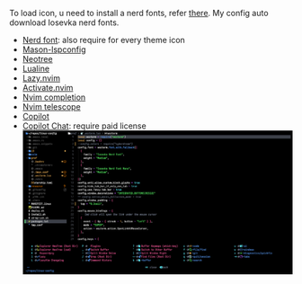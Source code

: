 To load icon, u need to install a nerd fonts, refer [there](https://www.nerdfonts.com/font-downloads). My config auto download Iosevka nerd fonts.

- [Nerd font](https://www.nerdfonts.com/font-downloads): also require for every theme icon
- [Mason-lspconfig](https://github.com/williamboman/mason-lspconfig.nvim.git)
- [Neotree](https://github.com/nvim-neo-tree/neo-tree.nvim.git)
- [Lualine](https://github.com/nvim-lualine/lualine.nvim.git)
- [Lazy.nvim](https://lazy.folke.io/)
- [Activate.nvim](https://github.com/roobert/activate.nvim)
- [Nvim completion](https://github.com/hrsh7th/nvim-cmp)
- [Nvim telescope](https://github.com/nvim-telescope/telescope.nvim)
- [Copilot](https://github.com/github/copilot.vim.git)
- [Copilot Chat](https://github.com/CopilotC-Nvim/CopilotChat.nvim): require paid license
  <img src="../../resource/vim.png" alt="My Image2" />
